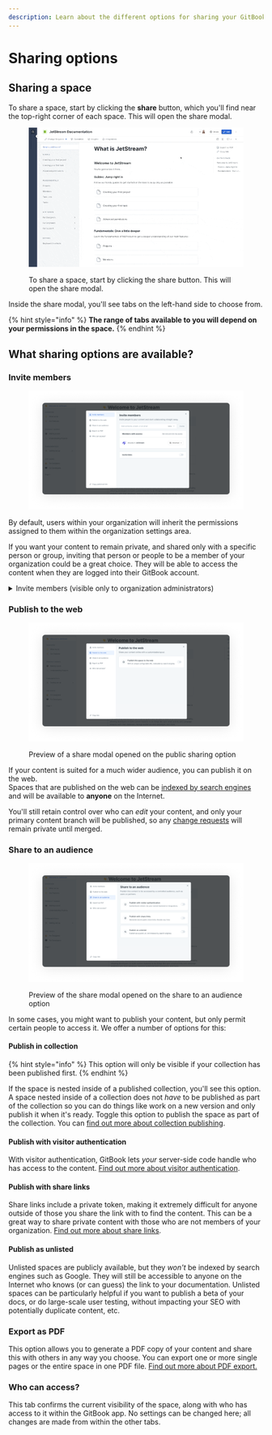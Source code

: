 ```yaml
---
description: Learn about the different options for sharing your GitBook space.
---
```


# Sharing options

## Sharing a space

To share a space, start by clicking the **share** button, which you'll find near the top-right corner of each space. This will open the share modal.

<figure><img src="../../.gitbook/assets/share-button-modal.gif" alt=""><figcaption><p>To share a space, start by clicking the share button. This will open the share modal.</p></figcaption></figure>

Inside the share modal, you'll see tabs on the left-hand side to choose from.&#x20;

{% hint style="info" %}
**The range of tabs available to you will depend on your permissions in the space.**
{% endhint %}

## What sharing options are available?

### Invite members

<figure><img src="../../.gitbook/assets/invite-members.png" alt=""><figcaption></figcaption></figure>

By default, users within your organization will inherit the permissions assigned to them within the organization settings area.&#x20;

If you want your content to remain private, and shared only with a specific person or group, inviting that person or people to be a member of your organization could be a great choice. They will be able to access the content when they are logged into their GitBook account.

<details>

<summary>Invite members (visible only to organization administrators)</summary>

Inviting a member will make them a member of the organization that owns the space, which will increase your overall subscription charge.&#x20;

The cost for this will depend on the [plan](../../account-management/plans/) that the organization is subscribed to.

It is also possible to [invite members to the organization ](../../collaboration/invite-members-to-your-organization/)from within the organization settings area.

</details>

### Publish to the web

<figure><img src="../../.gitbook/assets/publish-to-the-web.png" alt=""><figcaption><p>Preview of a share modal opened on the public sharing option</p></figcaption></figure>

If your content is suited for a much wider audience, you can publish it on the web. \
Spaces that are published on the web can be [indexed by search engines](../seo.md) and will be available to **anyone** on the Internet.

You'll still retain control over who can _edit_ your content, and only your primary content branch will be published, so any [change requests](../../collaboration/collaboration/change-requests.md) will remain private until merged.

### Share to an audience

<figure><img src="../../.gitbook/assets/share-to-an-audience.png" alt=""><figcaption><p>Preview of the share modal opened on the share to an audience option</p></figcaption></figure>

In some cases, you might want to publish your content, but only permit certain people to access it. We offer a number of options for this:

#### **Publish in collection**

{% hint style="info" %}
This option will only be visible if your collection has been published first.&#x20;
{% endhint %}

If the space is nested inside of a published collection, you'll see this option. A space nested inside of a collection does not _have_ to be published as part of the collection so you can do things like work on a new version and only publish it when it's ready. Toggle this option to publish the space as part of the collection. You can [find out more about collection publishing](collection-publishing.md).

#### **Publish with** **visitor authentication**

With visitor authentication, GitBook lets _your_ server-side code handle who has access to the content. [Find out more about visitor authentication](../visitor-authentication.md).

#### **Publish with** **share links**

Share links include a private token, making it extremely difficult for anyone outside of those you share the link with to find the content. This can be a great way to share private content with those who are not members of your organization. [Find out more about share links](share-links.md).

#### **Publish as unlisted**

Unlisted spaces are publicly available, but they _won't_ be indexed by search engines such as Google. They will still be accessible to anyone on the Internet who knows (or can guess) the link to your documentation. Unlisted spaces can be particularly helpful if you want to publish a beta of your docs, or do large-scale user testing, without impacting your SEO with potentially duplicate content, etc.

### Export as PDF

This option allows you to generate a PDF copy of your content and share this with others in any way you choose. You can export one or more single pages or the entire space in one PDF file. [Find out more about PDF export.](pdf-export.md)

### Who can access?

This tab confirms the current visibility of the space, along with who has access to it within the GitBook app. No settings can be changed here; all changes are made from within the other tabs.
